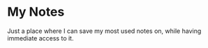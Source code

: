 # My Notes

Just a place where I can save my most used notes on, while having immediate access to it.
